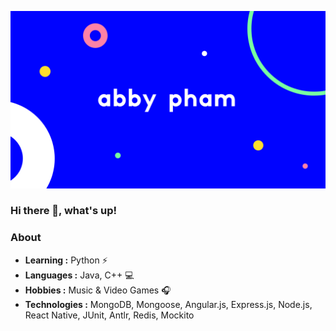 ![Fun Little Banner](/images/banner.png)

### Hi there 👋, what's up!

### About

-  **Learning :** Python :zap:	
-  **Languages :** Java, C++ 💻
-  **Hobbies :** Music & Video Games :headphones:
-  **Technologies :** MongoDB, Mongoose, Angular.js, Express.js, Node.js, React Native, JUnit, Antlr, Redis, Mockito 

<!--
**abpham/abpham** is a ✨ _special_ ✨ repository because its `README.md` (this file) appears on your GitHub profile.

Here are some ideas to get you started:

- 🔭 I’m currently working on ...
- 🌱 I’m currently learning ...
- 👯 I’m looking to collaborate on ...
- 🤔 I’m looking for help with ...
- 💬 Ask me about ...
- 📫 How to reach me: ...
- 😄 Pronouns: ...
- ⚡ Fun fact: ...
-->
